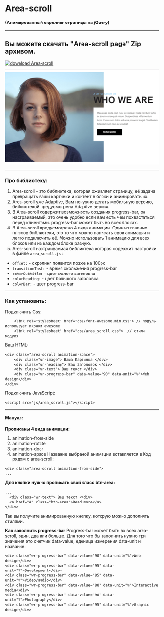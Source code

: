 # Area-scroll
#### (Анимированный скролинг страницы на jQuery)
***
## Вы можете скачать "Area-scroll page" Zip архивом.

[![download Area-scroll](https://2.bp.blogspot.com/-DZsnyc5ZXFg/WHAOLC8TN1I/AAAAAAAAPpY/S9tsBt_aVG8bViIrux9EDoAM0q-mREjWACLcB/s200/075947cd7ad84c38a558070e233808b5.jpg.gif)](github.com/AndreiKaragayr/module_kai-scroll.git)

![preview Area-scroll](view-min.png "One slide")
***
### Про библиотеку:
1. Area-scroll - это библиотека, которая оживляет страницу, её задача превращать ваши картинки и контент в блоки и анимировать их.
2. Area-scroll уже Adaptive, Вам ненужно делать мобильную версию, библиотекой предусмотрена Adaptive версия.
3. В Area-scroll содержит возможность создания progress-bar, он настраиваемый, это очень удобно если вам есть чем похвастаться перед клиентами. progress-bar может быть во всех блоках.
4. В Area-scroll предусмотрено 4 вида анимации. Один из главных плюсов библиотеки, это то что можно написать свои анимации и легко подключить её. Можно использовать 1 анимацию для всех блоков или на каждом блоке разную.
5. Area-scroll настраиваемая библиотека которая содержит настройки в файле `area_scroll.js` :
  + `offset:` - скролинг появится позже на 100px
  + `transitionTnsf:` -  время скольжения progress-bar
  + `cotorSubtitle:`  -  цвет малого заголовка
  + `colorHeading:` - цвет большого заголовка
  + `colorBar:` - цвет progress-bar
***
### Как установить:
Подключить Css:
```
	<link rel="stylesheet" href="css/font-awesome.min.css"> // Модуль использует иконки awesome
	<link rel="stylesheet" href="css/area_scroll.css">  // стили модуля
```
Ваш HTML:
```
<div class="area-scroll animation-space">
	<div class="wr-image"> Ваша Картинка </div>
	<div class="wr-heading"> Ваш Заголовок </div>
	<div class="wr-text"> Ваш текст </div>
	<div class="wr-progress-bar" data-value="90" data-unit="%">Web design</div>
</div>
```

Подключить JavaScript:
```
<script src="js/area_scroll.js"></script>
```
***
#### Мануал:
**Прописаны 4 вида анимации:**
1. animation-from-side
2. animation-rotate
3. animation-door
4. animation-space
Название выбраной анимации вставляется в Код рядом с area-scroll:
```
<div class="area-scroll animation-from-side">
...
```
**Для кнопки нужно прописать свой класс btn-area:**

```
...
  <div class="wr-text"> Ваш текст </div>
  <a href="#" class="btn-area">Read more</a>
</div>
```
Так вы получите анимированную кнопку, которую можно дополнять стилями.

**Как заполнить progress-bar**
Progress-bar может быть во всех area-scroll, один, два или больше.
Для того что бы заполнить  нужно три значения это счетчик data-value, еденица измерения data-unit и название:

```
<div class="wr-progress-bar" data-value="90" data-unit="%">Web design</div>
<div class="wr-progress-bar" data-value="95" data-unit="%">Development</div>
<div class="wr-progress-bar" data-value="85" data-unit="%">Video/audio</div>
<div class="wr-progress-bar" data-value="88" data-unit="%">Interactive media</div>
<div class="wr-progress-bar" data-value="90" data-unit="%">Photography</div>
<div class="wr-progress-bar" data-value="95" data-unit="%">Graphic design</div>
```

